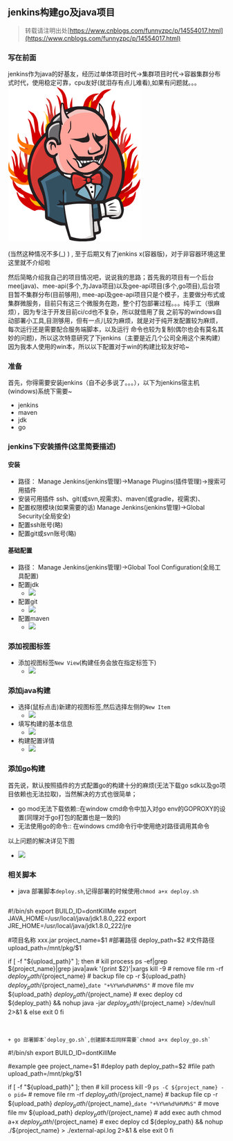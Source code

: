 
## jenkins构建go及java项目
>转载请注明出处[https://www.cnblogs.com/funnyzpc/p/14554017.html](https://www.cnblogs.com/funnyzpc/p/14554017.html)

### 写在前面

  jenkins作为java的好基友，经历过单体项目时代->集群项目时代->容器集群分布式时代，使用稳定可靠，cpu友好(就泪存有点儿难看),如果有问题就。。。
 ![](./20210318_files/rage.png)

  (当然这种情况不多(_) ) , 至于后期又有了jenkins x(容器版)，对于非容器环境这里这里就不介绍啦

然后简略介绍我自己的项目情况吧，说说我的思路；首先我的项目有一个后台mee(java)、mee-api(多个,为Java项目)以及gee-api项目(多个,go项目),后台项目暂不集群分布(目前够用),
mee-api及gee-api项目只是个模子，主要做分布式或集群微服务，目前只有这三个微服务在跑，整个打包部署过程。。。纯手工（很麻烦），因为专注于开发目前ci/cd也不复杂，所以就借用了我
之前写的windows自动部署小工具,目测够用，但有一点儿较为麻烦，就是对于纯开发配置较为麻烦，每次运行还是需要配合服务端脚本，以及运行
命令也较为复制(偶尔也会有莫名其妙的问题)，所以这次特意研究了下jenkins（主要是近几个公司全用这个来构建）
因为我本人使用的win本，所以以下配置对于win的构建比较友好哈~

### 准备

首先，你得需要安装jenkins（自不必多说了。。。），以下为jenkins宿主机(windows)系统下需要~
+ jenkins
+ maven
+ jdk
+ go

### jenkins下安装插件(这里简要描述)

#### 安装
+ 路径： Manage Jenkins(jenkins管理)->Manage Plugins(插件管理)->搜索可用插件
+ 安装可用插件 ssh、git(或svn,视需求)、maven(或gradle，视需求)、
+ 配置权限模块(如果需要的话) Manage Jenkins(jenkins管理)->Global Security(全局安全)
+ 配置ssh账号(略)
+ 配置git或svn账号(略)

#### 基础配置
+ 路径： Manage Jenkins(jenkins管理)->Global Tool Configuration(全局工具配置)
+ 配置jdk
  -  ![](./20210318_files/xxx.png)
+ 配置git
  -  ![](./20210318_files/xxx.png)
+ 配置maven
  -  ![](./20210318_files/xxx.png)

### 添加视图标签
+ 添加视图标签`New View`(构建任务会放在指定标签下)
  -  ![](./20210318_files/xxx.png)

### 添加java构建
+ 选择(鼠标点击)新建的视图标签,然后选择左侧的`New Item`
  -  ![](./20210318_files/xxx.png)
+ 填写构建的基本信息
  -  ![](./20210318_files/xxx.png)
+ 构建配置详情
  -  ![](./20210318_files/xxx.png)

### 添加go构建

  首先说，默认按照插件的方式配置go的构建十分的麻烦(无法下载go sdk以及go项目依赖也无法拉取)，当然解决的方式也很简单；
  
  + go mod无法下载依赖::在window cmd命令中加入对go env的GOPROXY的设置(同理对于go打包的配置也是一致的)
  + 无法使用go的命令:: 在windows cmd命令行中使用绝对路径调用其命令
  
  以上问题的解决详见下图
  -  ![](./20210318_files/xxx.png)

### 相关脚本
+ java 部署脚本`deploy.sh`,记得部署的时候使用`chmod a+x deploy.sh`
  ```
#!/bin/sh
export BUILD_ID=dontKillMe
export JAVA_HOME=/usr/local/java/jdk1.8.0_222
export JRE_HOME=/usr/local/java/jdk1.8.0_222/jre

#项目名称 xxx.jar
project_name=$1
#部署路径
deploy_path=$2
#文件路径
upload_path=/mnt/pkg/$1

if [ -f "${upload_path}" ]; then
        # kill process
        ps -ef|grep ${project_name}|grep java|awk '{print $2}'|xargs kill -9
        # remove file
        rm -rf ${deploy_path}/${project_name}
        # backup file
        cp -r ${upload_path} ${deploy_path}/${project_name}_`date "+%Y%m%d%H%M%S"`
        # move file
        mv ${upload_path}  ${deploy_path}/${project_name}
        # exec deploy
        cd ${deploy_path} && nohup java -jar ${deploy_path}/${project_name} >/dev/null 2>&1 &
else
        exit 0
fi
  ```

 
+ go 部署脚本`deploy_go.sh`,创建脚本后同样需要`chmod a+x deploy_go.sh`
  ```
#!/bin/sh
export BUILD_ID=dontKillMe

#example gee
project_name=$1
#deploy path
deploy_path=$2
#file path
upload_path=/mnt/pkg/$1

if [ -f "${upload_path}" ]; then
        # kill process
        kill -9 `ps -C ${project_name} -o pid=`
        # remove file
        rm -rf ${deploy_path}/${project_name}
        # backup file
        cp -r ${upload_path} ${deploy_path}/${project_name}_`date "+%Y%m%d%H%M%S"`
        # move file
        mv ${upload_path}  ${deploy_path}/${project_name}
        # add exec auth
        chmod a+x ${deploy_path}/${project_name}
        # exec deploy
        cd ${deploy_path} && nohup ./${project_name} > ./external-api.log 2>&1 &
else
        exit 0
fi
  ```

  
